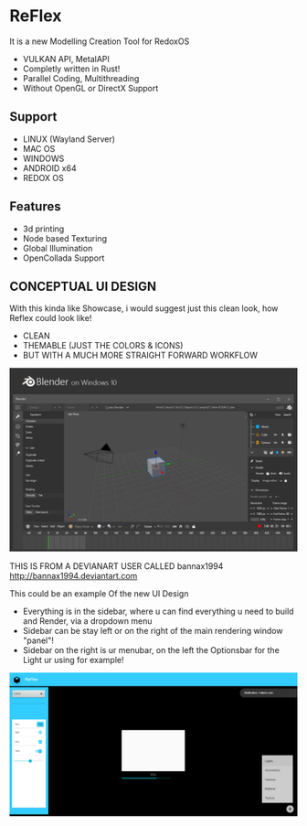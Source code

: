 # ReFlex
It is a new Modelling Creation Tool for RedoxOS

+ VULKAN API, MetalAPI
+ Completly written in Rust!
+ Parallel Coding, Multithreading
+ Without OpenGL or DirectX Support

## Support

+ LINUX (Wayland Server)
+ MAC OS
+ WINDOWS
+ ANDROID x64
+ REDOX OS

## Features

+ 3d printing
+ Node based Texturing
+ Global Illumination
+ OpenCollada Support

## CONCEPTUAL UI DESIGN

With this kinda like Showcase, i would suggest just this clean look, how Reflex could look like!

- CLEAN
- THEMABLE (JUST THE COLORS & ICONS)
- BUT WITH A MUCH MORE STRAIGHT FORWARD WORKFLOW

![Screenshot](Blender_on_windows_10.png)

THIS IS FROM A DEVIANART USER CALLED bannax1994
http://bannax1994.deviantart.com

This could be an example Of the new UI Design

 + Everything is in the sidebar, where u can find everything u need to build and Render, via a dropdown menu
 + Sidebar can be stay left or on the right of the main rendering window "panel"!
 + Sidebar on the right is ur menubar, on the left the Optionsbar for the Light ur using for example!

![Screenshot](reflex.png)



